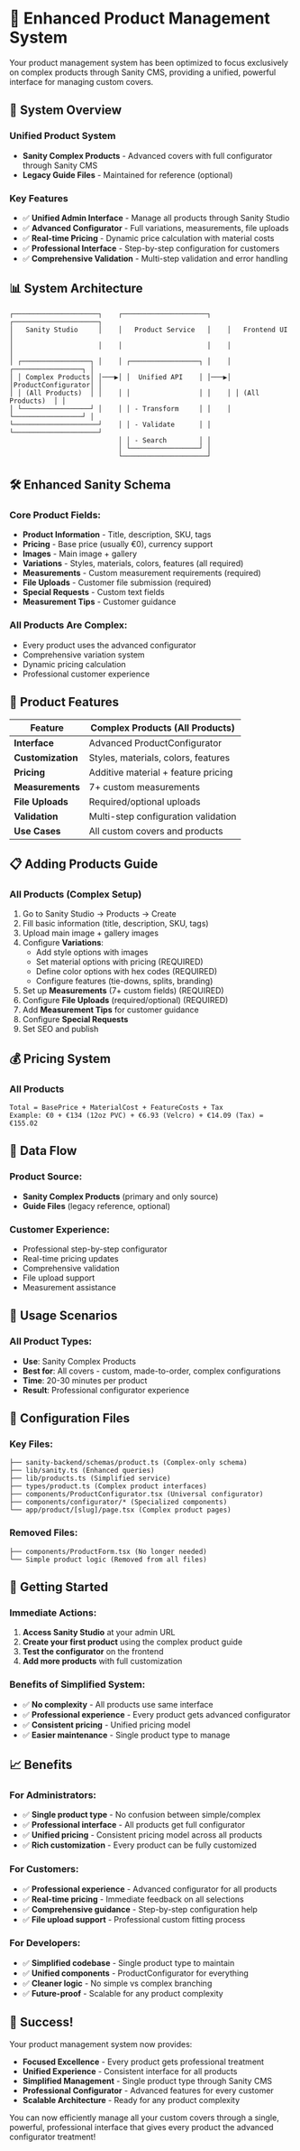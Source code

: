 # 🚀 Enhanced Product Management System

Your product management system has been optimized to focus exclusively on complex products through Sanity CMS, providing a unified, powerful interface for managing custom covers.

## 🎯 System Overview

### **Unified Product System**
- **Sanity Complex Products** - Advanced covers with full configurator through Sanity CMS
- **Legacy Guide Files** - Maintained for reference (optional)

### **Key Features**
- ✅ **Unified Admin Interface** - Manage all products through Sanity Studio
- ✅ **Advanced Configurator** - Full variations, measurements, file uploads
- ✅ **Real-time Pricing** - Dynamic price calculation with material costs
- ✅ **Professional Interface** - Step-by-step configuration for customers
- ✅ **Comprehensive Validation** - Multi-step validation and error handling

## 📊 **System Architecture**

```
┌─────────────────────┐    ┌─────────────────────┐    ┌─────────────────────┐
│   Sanity Studio     │    │   Product Service   │    │   Frontend UI       │
│                     │    │                     │    │                     │
│ ┌─────────────────┐ │    │ ┌─────────────────┐ │    │ ┌─────────────────┐ │
│ │ Complex Products│ │───▶│ │  Unified API    │ │───▶│ │ProductConfigurator│ │
│ │ (All Products)  │ │    │ │                 │ │    │ │ (All Products)  │ │
│ └─────────────────┘ │    │ │ - Transform     │ │    │ └─────────────────┘ │
└─────────────────────┘    │ │ - Validate      │ │    └─────────────────────┘
                           │ │ - Search        │ │
                           │ └─────────────────┘ │
                           └─────────────────────┘
```

## 🛠 **Enhanced Sanity Schema**

### **Core Product Fields:**
- **Product Information** - Title, description, SKU, tags
- **Pricing** - Base price (usually €0), currency support
- **Images** - Main image + gallery
- **Variations** - Styles, materials, colors, features (all required)
- **Measurements** - Custom measurement requirements (required)
- **File Uploads** - Customer file submission (required)
- **Special Requests** - Custom text fields
- **Measurement Tips** - Customer guidance

### **All Products Are Complex:**
- Every product uses the advanced configurator
- Comprehensive variation system
- Dynamic pricing calculation
- Professional customer experience

## 🎨 **Product Features**

| Feature | Complex Products (All Products) |
|---------|----------------------------------|
| **Interface** | Advanced ProductConfigurator |
| **Customization** | Styles, materials, colors, features |
| **Pricing** | Additive material + feature pricing |
| **Measurements** | 7+ custom measurements |
| **File Uploads** | Required/optional uploads |
| **Validation** | Multi-step configuration validation |
| **Use Cases** | All custom covers and products |

## 📋 **Adding Products Guide**

### **All Products (Complex Setup)**
1. Go to Sanity Studio → Products → Create
2. Fill basic information (title, description, SKU, tags)
3. Upload main image + gallery images
4. Configure **Variations**:
   - Add style options with images
   - Set material options with pricing (REQUIRED)
   - Define color options with hex codes (REQUIRED)
   - Configure features (tie-downs, splits, branding)
5. Set up **Measurements** (7+ custom fields) (REQUIRED)
6. Configure **File Uploads** (required/optional) (REQUIRED)
7. Add **Measurement Tips** for customer guidance
8. Configure **Special Requests**
9. Set SEO and publish

## 💰 **Pricing System**

### **All Products**
```
Total = BasePrice + MaterialCost + FeatureCosts + Tax
Example: €0 + €134 (12oz PVC) + €6.93 (Velcro) + €14.09 (Tax) = €155.02
```

## 🔄 **Data Flow**

### **Product Source:**
- **Sanity Complex Products** (primary and only source)
- **Guide Files** (legacy reference, optional)

### **Customer Experience:**
- Professional step-by-step configurator
- Real-time pricing updates
- Comprehensive validation
- File upload support
- Measurement assistance

## 🎯 **Usage Scenarios**

### **All Product Types:**
- **Use**: Sanity Complex Products
- **Best for**: All covers - custom, made-to-order, complex configurations
- **Time**: 20-30 minutes per product
- **Result**: Professional configurator experience

## 🔧 **Configuration Files**

### **Key Files:**
```
├── sanity-backend/schemas/product.ts (Complex-only schema)
├── lib/sanity.ts (Enhanced queries)
├── lib/products.ts (Simplified service)
├── types/product.ts (Complex product interfaces)
├── components/ProductConfigurator.tsx (Universal configurator)
├── components/configurator/* (Specialized components)
└── app/product/[slug]/page.tsx (Complex product pages)
```

### **Removed Files:**
```
├── components/ProductForm.tsx (No longer needed)
└── Simple product logic (Removed from all files)
```

## 🚀 **Getting Started**

### **Immediate Actions:**
1. **Access Sanity Studio** at your admin URL
2. **Create your first product** using the complex product guide
3. **Test the configurator** on the frontend
4. **Add more products** with full customization

### **Benefits of Simplified System:**
- ✅ **No complexity** - All products use same interface
- ✅ **Professional experience** - Every product gets advanced configurator
- ✅ **Consistent pricing** - Unified pricing model
- ✅ **Easier maintenance** - Single product type to manage

## 📈 **Benefits**

### **For Administrators:**
- ✅ **Single product type** - No confusion between simple/complex
- ✅ **Professional interface** - All products get full configurator
- ✅ **Unified pricing** - Consistent pricing model across all products
- ✅ **Rich customization** - Every product can be fully customized

### **For Customers:**
- ✅ **Professional experience** - Advanced configurator for all products
- ✅ **Real-time pricing** - Immediate feedback on all selections
- ✅ **Comprehensive guidance** - Step-by-step configuration help
- ✅ **File upload support** - Professional custom fitting process

### **For Developers:**
- ✅ **Simplified codebase** - Single product type to maintain
- ✅ **Unified components** - ProductConfigurator for everything
- ✅ **Cleaner logic** - No simple vs complex branching
- ✅ **Future-proof** - Scalable for any product complexity

## 🎉 **Success!**

Your product management system now provides:
- **Focused Excellence** - Every product gets professional treatment
- **Unified Experience** - Consistent interface for all products
- **Simplified Management** - Single product type through Sanity CMS
- **Professional Configurator** - Advanced features for every customer
- **Scalable Architecture** - Ready for any product complexity

You can now efficiently manage all your custom covers through a single, powerful, professional interface that gives every product the advanced configurator treatment! 